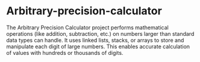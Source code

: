 # Arbitrary-precision-calculator
The Arbitrary Precision Calculator project performs mathematical operations (like addition, subtraction, etc.) on numbers larger than standard data types can handle. It uses linked lists, stacks, or arrays to store and manipulate each digit of large numbers. This enables accurate calculation of values with hundreds or thousands of digits. 
